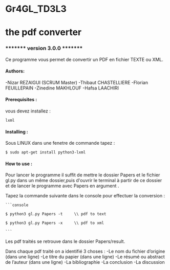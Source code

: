 # Gr4GL_TD3L3
# the pdf converter 
### ******* version 3.0.0 *******
Ce programme vous permet de convertir un PDF en fichier TEXTE ou XML.
#### Authors:
-Nizar REZAIGUI (SCRUM Master)
-Thibaut CHASTELLIERE
-Florian FEUILLEPAIN
-Zinedine MAKHLOUF
-Hafsa LAACHIRI
#### Prerequisites :
vous devez installez :
```console
lxml
```
#### Installing :
Sous LINUX dans une fenetre de commande tapez :
````console
$ sudo apt-get install python3-lxml
````
#### How to use :
Pour lancer le programme il suffit de mettre le dossier Papers et le fichier gl.py dans un même dossier,puis d'ouvrir le terminal à partir de ce dossier et de lancer le programme avec Papers en argument .

Tapez la commande suivante dans le console pour effectuer la conversion :

    ```console

    $ python3 gl.py Papers -t     \\ pdf to text

    $ python3 gl.py Papers -x     \\ pdf to xml

    ```
   
Les pdf traités se retrouve dans le dossier Papers/result.

Dans chaque pdf traité on a identifié 3 choses : 
  -Le nom du fichier d’origine (dans une ligne)
  -Le titre du papier (dans une ligne)
  -Le résumé ou abstract de l’auteur (dans une ligne)
  -La bibliographie 
  -La conclusion
  -La discussion


